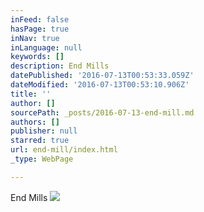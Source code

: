```yaml
---
inFeed: false
hasPage: true
inNav: true
inLanguage: null
keywords: []
description: End Mills
datePublished: '2016-07-13T00:53:33.059Z'
dateModified: '2016-07-13T00:53:10.906Z'
title: ''
author: []
sourcePath: _posts/2016-07-13-end-mill.md
authors: []
publisher: null
starred: true
url: end-mill/index.html
_type: WebPage

---
```

End Mills
![](https://the-grid-user-content.s3-us-west-2.amazonaws.com/cfe7521c-c987-4fb0-bd45-964c4c7d4845.jpg)